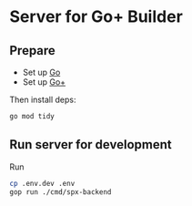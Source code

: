 # Server for Go+ Builder

## Prepare

* Set up [Go](https://go.dev/doc/install)
* Set up [Go+](https://github.com/goplus/gop/blob/main/doc/docs.md)

Then install deps:

```sh
go mod tidy
```

## Run server for development

Run

```sh
cp .env.dev .env
gop run ./cmd/spx-backend
```

